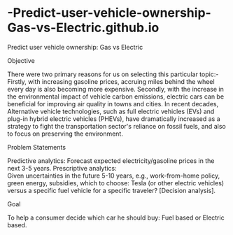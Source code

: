 # -Predict-user-vehicle-ownership-Gas-vs-Electric.github.io
 Predict user vehicle ownership: Gas vs Electric

Objective

There were two primary reasons for us on selecting this particular topic:-
Firstly, with increasing gasoline prices, accruing miles behind the wheel every day is also becoming more expensive.
Secondly, with the increase in the environmental impact of vehicle carbon emissions, electric cars can be beneficial for improving air quality in towns and cities. 
In recent decades, Alternative vehicle technologies, such as full electric vehicles (EVs) and plug-in hybrid electric vehicles (PHEVs), have dramatically increased as a strategy to fight the transportation sector's reliance on fossil fuels, and also to focus on preserving the environment.

Problem Statements

Predictive analytics: Forecast expected electricity/gasoline prices in the next 3-5 years.
Prescriptive analytics:  
Given uncertainties in the future 5-10 years, e.g., work-from-home policy, green energy, subsidies, which to choose: Tesla (or other electric vehicles) versus a specific fuel vehicle for a specific traveler? [Decision analysis].

Goal

To help a consumer decide which car he should buy: Fuel based or Electric based.
